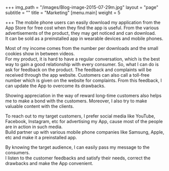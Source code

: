 +++
img_path = "/images/Blog-image-2015-07-29m.jpg"
layout = "page"
subtitle = ""
title = "Marketing"
[menu.main]
weight = 5

+++
The mobile phone users can easily download my application from the App Store for free cost when they find the app is useful. From the various advertisements of the product, they may get noticed and can download.  
It can be sold as a preinstalled app in wearable devices and mobile phones.

Most of my income comes from the number per downloads and the small cookies show in between videos.  
For my product, it is hard to have a regular conversation, which is the best way to gain a good relationship with every consumer. So, what I can do is ask for feedback on the product. The feedback and complaints will be received through the app website. Customers can also call a toll-free number which is given on the website for complaints. From this feedback, I can update the App to overcome its drawbacks.

Showing appreciation in the way of reward long-time customers also helps me to make a bond with the customers. Moreover, I also try to make valuable content with the clients.

To reach out to my target customers, I prefer social media like YouTube, Facebook, Instagram, etc for advertising my App, cause most of the people are in action in such media.  
Build partner up with various mobile phone companies like Samsung, Apple, etc and make it a preinstalled app.

By knowing the target audience, I can easily pass my message to the consumers.  
I listen to the customer feedbacks and satisfy their needs, correct the drawbacks and make the App convenient.